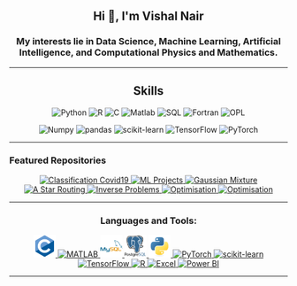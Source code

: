 <h2 align="center">Hi 👋, I'm Vishal Nair</h2>
<h3 align="center">My interests lie in Data Science, Machine Learning, Artificial Intelligence, and Computational Physics and Mathematics.</h3>


---

<h2 align="center">Skills</h2>
<p align="center">
  <img src="https://img.shields.io/badge/Python-%2314354C.svg?style=for-the-badge&logo=python&logoColor=white" alt="Python" height="20"/>
  <img src="https://img.shields.io/badge/R-%23276DC3.svg?style=for-the-badge&logo=r&logoColor=white" alt="R" height="20"/>
  <img src="https://img.shields.io/badge/C-%232c3e50.svg?style=for-the-badge&logo=c&logoColor=white" alt="C" height="20"/>
  <img src="https://img.shields.io/badge/Matlab-%230078D4.svg?style=for-the-badge&logo=mathworks&logoColor=white" alt="Matlab" height="20"/>
  <img src="https://img.shields.io/badge/SQL-%230074D4.svg?style=for-the-badge&logo=sql&logoColor=white" alt="SQL" height="20"/>
  <img src="https://img.shields.io/badge/Fortran-%23424242.svg?style=for-the-badge&logo=fortran&logoColor=white" alt="Fortran" height="20"/>
  <img src="https://img.shields.io/badge/OPL-%23007ACC.svg?style=for-the-badge&logo=ibm&logoColor=white" alt="OPL" height="20"/>
</p>
<p align="center">
  <img src="https://img.shields.io/badge/Numpy-%23013243.svg?style=for-the-badge&logo=numpy&logoColor=white" alt="Numpy" height="20"/>
  <img src="https://img.shields.io/badge/pandas-%23150458.svg?style=for-the-badge&logo=pandas&logoColor=white" alt="pandas" height="20"/>
  <img src="https://img.shields.io/badge/scikit--learn-%23F7931E.svg?style=for-the-badge&logo=scikit-learn&logoColor=white" alt="scikit-learn" height="20"/>
  <img src="https://img.shields.io/badge/TensorFlow-%23FF6F00.svg?style=for-the-badge&logo=tensorflow&logoColor=white" alt="TensorFlow" height="20"/>
  <img src="https://img.shields.io/badge/PyTorch-%23EE4C2C.svg?style=for-the-badge&logo=pytorch&logoColor=white" alt="PyTorch" height="20"/>
</p>

---
### Featured Repositories

<p align="center">

  <a href="https://github.com/VishalNair129/Classification-of-Covid-19-Vaccine-Opinions">
    <img src="https://img.shields.io/badge/Classification_Covid19-Jupyter_Notebook-blue" alt="Classification Covid19" height="35" />
  </a>
  <a href="https://github.com/VishalNair129/ML-Projects">
    <img src="https://img.shields.io/badge/ML_Projects-Jupyter_Notebook-blue" alt="ML Projects" height="35" />
  </a>
  <a href="https://github.com/VishalNair129/Gaussian-Mixture-Models">
    <img src="https://img.shields.io/badge/Gaussian_Mixture-R-blue" alt="Gaussian Mixture" height="35" />
  </a>
  <a href="https://github.com/VishalNair129/A-Star-Algorithm-for-Routing-Problem">
    <img src="https://img.shields.io/badge/A_Star_Routing-C-blue" alt="A Star Routing" height="35" />
  </a>
   <a href="https://github.com/VishalNair129/Inverse-Problems-in-Imaging-and-Signal-Processing">
    <img src="https://img.shields.io/badge/Inverse_Problems-MATLAB-blue" alt="Inverse Problems" height="35" />
  </a>
  <a href="https://github.com/VishalNair129/Optimisation">
    <img src="https://img.shields.io/badge/Optimisation-MATLAB-blue" alt="Optimisation" height="35" />
  </a>
   <a href="https://github.com/VishalNair129/Optimisation">
    <img src="https://img.shields.io/badge/Business_Data_Management-Jupyter_Notebook-blue" alt="Optimisation" height="35" />
  </a>
</p>

---
<h3 align="center">Languages and Tools:</h3>
<p align="center">
  <a href="https://www.cprogramming.com/" target="_blank" rel="noreferrer">
    <img src="https://raw.githubusercontent.com/devicons/devicon/master/icons/c/c-original.svg" alt="C" width="40" height="40"/>
  </a>
  <a href="https://www.mathworks.com/" target="_blank" rel="noreferrer">
    <img src="https://upload.wikimedia.org/wikipedia/commons/2/21/Matlab_Logo.png" alt="MATLAB" width="40" height="40"/>
  </a>
  <a href="https://www.mysql.com/" target="_blank" rel="noreferrer">
    <img src="https://raw.githubusercontent.com/devicons/devicon/master/icons/mysql/mysql-original-wordmark.svg" alt="MySQL" width="40" height="40"/>
  </a>
  <a href="https://www.postgresql.org" target="_blank" rel="noreferrer">
    <img src="https://raw.githubusercontent.com/devicons/devicon/master/icons/postgresql/postgresql-original-wordmark.svg" alt="PostgreSQL" width="40" height="40"/>
  </a>
  <a href="https://www.python.org" target="_blank" rel="noreferrer">
    <img src="https://raw.githubusercontent.com/devicons/devicon/master/icons/python/python-original.svg" alt="Python" width="40" height="40"/>
  </a>
  <a href="https://pytorch.org/" target="_blank" rel="noreferrer">
    <img src="https://www.vectorlogo.zone/logos/pytorch/pytorch-icon.svg" alt="PyTorch" width="40" height="40"/>
  </a>
  <a href="https://scikit-learn.org/" target="_blank" rel="noreferrer">
    <img src="https://upload.wikimedia.org/wikipedia/commons/0/05/Scikit_learn_logo_small.svg" alt="scikit-learn" width="40" height="40"/>
  </a>
  <a href="https://www.tensorflow.org" target="_blank" rel="noreferrer">
    <img src="https://www.vectorlogo.zone/logos/tensorflow/tensorflow-icon.svg" alt="TensorFlow" width="40" height="40"/>
  </a>
  <a href="https://www.r-project.org/" target="_blank" rel="noreferrer">
    <img src="https://www.r-project.org/Rlogo.png" alt="R" width="40" height="40"/>
  </a>
  <a href="https://www.microsoft.com/en-us/microsoft-365/excel" target="_blank" rel="noreferrer">
    <img src="https://img.icons8.com/color/452/microsoft-excel-2019--v1.png" alt="Excel" width="40" height="40"/>
  </a>
  <a href="https://powerbi.microsoft.com/" target="_blank" rel="noreferrer">
    <img src="https://upload.wikimedia.org/wikipedia/commons/c/cf/New_Power_BI_Logo.svg" alt="Power BI" width="40" height="40"/>
  </a>
</p>

---

